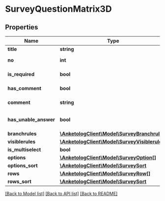# SurveyQuestionMatrix3D

## Properties
Name | Type | Description | Notes
------------ | ------------- | ------------- | -------------
**title** | **string** | Название вопроса | 
**no** | **int** | Порядковый номер | 
**is_required** | **bool** | Вопрос обязательный | 
**has_comment** | **bool** | Отображать комментарий | 
**comment** | **string** | Текст комментария | 
**has_unable_answer** | **bool** | Вариант \&quot;затрудняюсь ответить\&quot; | 
**branchrules** | [**\AnketologClient\Model\SurveyBranchrule[]**](SurveyBranchrule.md) |  | 
**visiblerules** | [**\AnketologClient\Model\SurveyVisiblerule[]**](SurveyVisiblerule.md) |  | 
**is_multiselect** | **bool** | d | 
**options** | [**\AnketologClient\Model\SurveyOption[]**](SurveyOption.md) |  | 
**options_sort** | [**\AnketologClient\Model\SurveySort**](SurveySort.md) |  | 
**rows** | [**\AnketologClient\Model\SurveyRow[]**](SurveyRow.md) |  | 
**rows_sort** | [**\AnketologClient\Model\SurveySort**](SurveySort.md) |  | 

[[Back to Model list]](../README.md#documentation-for-models) [[Back to API list]](../README.md#documentation-for-api-endpoints) [[Back to README]](../README.md)


